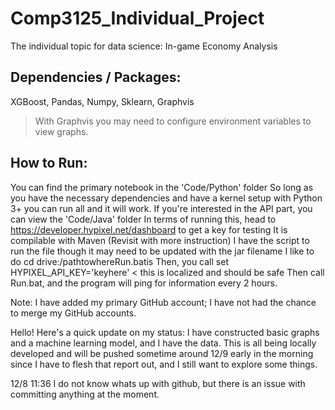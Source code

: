 # Comp3125_Individual_Project
The individual topic for data science: In-game Economy Analysis



## Dependencies / Packages: 
XGBoost, Pandas, Numpy, Sklearn, Graphvis
  > With Graphvis you may need to configure environment variables to view graphs.


## How to Run:
  You can find the primary notebook in the 'Code/Python' folder
  So long as you have the necessary dependencies and have a kernel setup with Python 3+ you can run all and it will work.
  If you're interested in the API part, you can view the 'Code/Java' folder
    In terms of running this, head to https://developer.hypixel.net/dashboard to get a key for testing
    It is compilable with Maven (Revisit with more instruction)
    I have the script to run the file though it may need to be updated with the jar filename
    I like to do cd drive:/pathtowhereRun.batis
    Then, you call set HYPIXEL_API_KEY='keyhere' < this is localized and should be safe
    Then call Run.bat, and the program will ping for information every 2 hours.


Note: I have added my primary GitHub account; I have not had the chance to merge my GitHub accounts.

Hello! Here's a quick update on my status: I have constructed basic graphs and a machine learning model, and I have the data.
This is all being locally developed and will be pushed sometime around 12/9 early in the morning since I have
to flesh that report out, and I still want to explore some things.

12/8 11:36 I do not know whats up with github, but there is an issue with committing anything at the moment.

